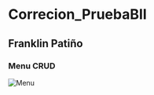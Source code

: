 # Correcion_PruebaBII

## Franklin Patiño

### Menu CRUD
![Menu](https://user-images.githubusercontent.com/117754105/221295914-d6df5b75-1d58-4298-b080-fdf170da732b.png)
